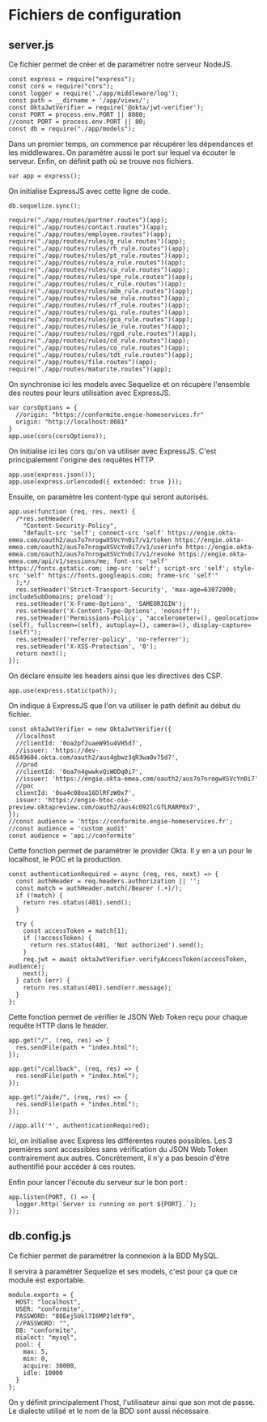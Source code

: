 # Fichiers de configuration

## server.js

Ce fichier permet de créer et de paramétrer notre serveur NodeJS.

    const express = require("express");
    const cors = require("cors");
    const logger = require('./app/middleware/log');  
    const path = __dirname + '/app/views/';
    const OktaJwtVerifier = require('@okta/jwt-verifier');
    const PORT = process.env.PORT || 8080;
    //const PORT = process.env.PORT || 80;
    const db = require("./app/models");

Dans un premier temps, on commence par récupérer les dépendances et les middlewares.
On paramètre aussi le port sur lequel va écouter le serveur. Enfin, on définit path où se trouve nos fichiers.

    var app = express();

On initialise ExpressJS avec cette ligne de code.

    db.sequelize.sync();

    require("./app/routes/partner.routes")(app);
    require("./app/routes/contact.routes")(app);
    require("./app/routes/employee.routes")(app);
    require("./app/routes/rules/g_rule.routes")(app);
    require("./app/routes/rules/rh_rule.routes")(app);
    require("./app/routes/rules/pt_rule.routes")(app);
    require("./app/routes/rules/a_rule.routes")(app);
    require("./app/routes/rules/ca_rule.routes")(app);
    require("./app/routes/rules/spe_rule.routes")(app);
    require("./app/routes/rules/c_rule.routes")(app);
    require("./app/routes/rules/adm_rule.routes")(app);
    require("./app/routes/rules/se_rule.routes")(app);
    require("./app/routes/rules/rf_rule.routes")(app);
    require("./app/routes/rules/gi_rule.routes")(app);
    require("./app/routes/rules/gca_rule.routes")(app);
    require("./app/routes/rules/ie_rule.routes")(app);
    require("./app/routes/rules/rgpd_rule.routes")(app);
    require("./app/routes/rules/cd_rule.routes")(app);
    require("./app/routes/rules/co_rule.routes")(app);
    require("./app/routes/rules/tdt_rule.routes")(app);
    require("./app/routes/file.routes")(app);
    require("./app/routes/maturite.routes")(app);

On synchronise ici les models avec Sequelize et on récupère l'ensemble des routes pour leurs utilisation avec ExpressJS.

    var corsOptions = {
      //origin: "https://conformite.engie-homeservices.fr"
      origin: "http://localhost:8081"
    }
    app.use(cors(corsOptions));

On initialise ici les cors qu'on va utiliser avec ExpressJS. C'est principalement l'origine des requêtes HTTP.

    app.use(express.json());
    app.use(express.urlencoded({ extended: true }));

Ensuite, on paramètre les content-type qui seront autorisés.

    app.use(function (req, res, next) {
      /*res.setHeader(
        "Content-Security-Policy",
        "default-src 'self'; connect-src 'self' https://engie.okta-emea.com/oauth2/aus7o7nrogwXSVcYn0i7/v1/token https://engie.okta-emea.com/oauth2/aus7o7nrogwXSVcYn0i7/v1/userinfo https://engie.okta-emea.com/oauth2/aus7o7nrogwXSVcYn0i7/v1/revoke https://engie.okta-emea.com/api/v1/sessions/me; font-src 'self' https://fonts.gstatic.com; img-src 'self'; script-src 'self'; style-src 'self' https://fonts.googleapis.com; frame-src 'self'"
      );*/
      res.setHeader('Strict-Transport-Security', 'max-age=63072000; includeSubDomains; preload');
      res.setHeader('X-Frame-Options', 'SAMEORIGIN');
      res.setHeader('X-Content-Type-Options', 'nosniff');
      res.setHeader('Permissions-Policy', "accelerometer=(), geolocation=(self), fullscreen=(self), autoplay=(), camera=(), display-capture=(self)");
      res.setHeader('referrer-policy', 'no-referrer');
      res.setHeader('X-XSS-Protection', '0');
      return next();
    });

On déclare ensuite les headers ainsi que les directives des CSP.

    app.use(express.static(path));

On indique à ExpressJS que l'on va utiliser le path définit au début du fichier.

    const oktaJwtVerifier = new OktaJwtVerifier({
      //localhost
      //clientId: '0oa2pf2uaeW95u4VH5d7',
      //issuer: 'https://dev-46549604.okta.com/oauth2/aus4gbwz3qR3wa0v75d7',  
      //prod
      //clientId: '0oa7n4gwwkvQiWODq0i7',
      //issuer: 'https://engie.okta-emea.com/oauth2/aus7o7nrogwXSVcYn0i7'
      //poc
      clientId: '0oa4c08oa16DlRFzW0x7',
      issuer: 'https://engie-btoc-oie-preview.oktapreview.com/oauth2/aus4c092lcGfLRARP0x7',
    });
    //const audience = 'https://conformite.engie-homeservices.fr';
    //const audience = 'custom_audit'
    const audience = 'api://conformite'

Cette fonction permet de paramétrer le provider Okta. Il y en a un pour le localhost, le POC et la production.

    const authenticationRequired = async (req, res, next) => {
      const authHeader = req.headers.authorization || '';
      const match = authHeader.match(/Bearer (.+)/);
      if (!match) {
        return res.status(401).send();
      }

      try {
        const accessToken = match[1];
        if (!accessToken) {
          return res.status(401, 'Not authorized').send();
        }
        req.jwt = await oktaJwtVerifier.verifyAccessToken(accessToken, audience);
        next();
      } catch (err) {
        return res.status(401).send(err.message);
      }
    };

Cette fonction permet de vérifier le JSON Web Token reçu pour chaque requête HTTP dans le header.

    app.get("/", (req, res) => {
      res.sendFile(path + "index.html");
    });

    app.get("/callback", (req, res) => {
      res.sendFile(path + "index.html");
    });

    app.get("/aide/", (req, res) => {
      res.sendFile(path + "index.html");
    });

    //app.all('*', authenticationRequired);

Ici, on initialise avec Express les différentes routes possibles. Les 3 premières sont accessibles sans vérification du JSON Web Token contrairement aux autres. Concrètement, il n'y a pas besoin d'être authentifié pour accéder à ces routes.

Enfin pour lancer l'écoute du serveur sur le bon port :

    app.listen(PORT, () => {
      logger.http(`Server is running on port ${PORT}.`);
    });

## db.config.js

Ce fichier permet de paramétrer la connexion à la BDD MySQL.

Il servira à paramétrer Sequelize et ses models, c'est pour ça que ce module est exportable.

    module.exports = {
      HOST: "localhost",
      USER: "conformite",
      PASSWORD: "80Eej5Ukl7I6MP2ldtf9",
      //PASSWORD: "",
      DB: "conformite",
      dialect: "mysql",
      pool: {
        max: 5,
        min: 0,
        acquire: 30000,
        idle: 10000
      }
    };

On y définit principalement l'host, l'utilisateur ainsi que son mot de passe.
Le dialecte utilisé et le nom de la BDD sont aussi nécessaire.